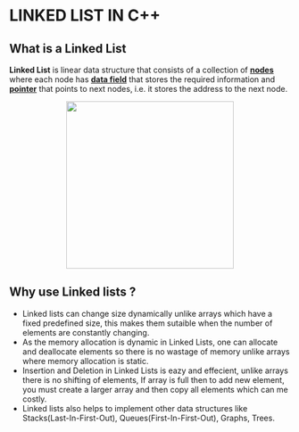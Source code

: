 # LINKED LIST IN C++
<h2>What is a Linked List</h2><p><b>Linked List</b> is linear data structure that consists of a collection of <ins><b>nodes</b></ins> where each node has <ins><b>data field</b></ins> that stores the required information and <ins><b>pointer</b></ins> that points to next nodes, i.e. it stores the address to the next node.</p><div align = "center"><img src = "https://i.imgur.com/n8xZW7y.jpeg" style="width: 300px; height: auto;"> </div><h2>Why use Linked lists ?</h2><ul><li>Linked lists can change size dynamically unlike arrays which have a fixed predefined size, this makes them sutaible when the number of elements are constantly changing.</li><li>As the memory allocation is dynamic in Linked Lists, one can allocate and deallocate elements so there is no wastage of memory unlike arrays where memory allocation is static.</li><li>Insertion and Deletion in Linked Lists is eazy and effecient, unlike arrays there is no shifting of elements, If array is full then to add new element, you must create a larger array and then copy all elements which can me costly.</li><li>Linked lists also helps to implement other data structures like Stacks(Last-In-First-Out), Queues(First-In-First-Out), Graphs, Trees.</li></ul>
